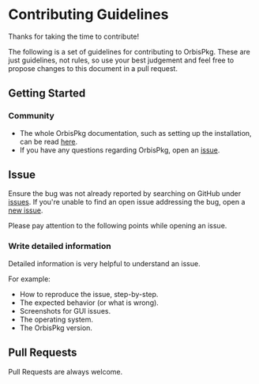 # Contributing Guidelines

Thanks for taking the time to contribute!

The following is a set of guidelines for contributing to OrbisPkg. These are just guidelines, not rules, so use your best judgement and feel free to propose changes to this document in a pull request.

## Getting Started
### Community
* The whole OrbisPkg documentation, such as setting up the installation, can be read [here](https://github.com/Red-EyeX32/OrbisPkg).
* If you have any questions regarding OrbisPkg, open an [issue](https://github.com/Red-EyeX32/OrbisPkg/issues/new/).

## Issue
Ensure the bug was not already reported by searching on GitHub under [issues](https://github.com/Red-EyeX32/OrbisPkg/issues). If you're unable to find an open issue addressing the bug, open a [new issue](https://github.com/Red-EyeX32/OrbisPkg/issues/new/).

Please pay attention to the following points while opening an issue.

### Write detailed information
Detailed information is very helpful to understand an issue.

For example:
* How to reproduce the issue, step-by-step.
* The expected behavior (or what is wrong).
* Screenshots for GUI issues.
* The operating system.
* The OrbisPkg version.

## Pull Requests
Pull Requests are always welcome.
